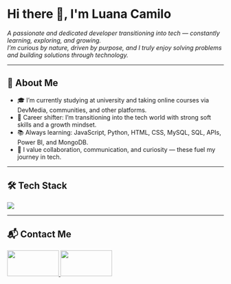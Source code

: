 # Hi there 👋, I'm Luana Camilo

*A passionate and dedicated developer transitioning into tech — constantly learning, exploring, and growing.  
I’m curious by nature, driven by purpose, and I truly enjoy solving problems and building solutions through technology.*

---

## 🧠 About Me
- 🎓 I’m currently studying at university and taking online courses via DevMedia, communities, and other platforms.  
- 🔄 Career shifter: I’m transitioning into the tech world with strong soft skills and a growth mindset.  
- 📚 Always learning: JavaScript, Python, HTML, CSS, MySQL, SQL, APIs, Power BI, and MongoDB.  
- 🤝 I value collaboration, communication, and curiosity — these fuel my journey in tech.  

---

## 🛠 Tech Stack  

<p align="left">
  <img src="https://skillicons.dev/icons?i= js,html,css,nodejs,react,python,mysql,mongodb"/>
</p>

---

## 📬 Contact Me  

<p align="left">
  <a href="mailto:luanacamilotec@gmail.com">
    <img src="https://skillicons.dev/icons?i=gmail" width="120" height="60"/>
  </a>
  <a href="https://www.linkedin.com/in/luana-camilo-b1b5a117a/">
    <img src="https://skillicons.dev/icons?i=linkedin" width="120" height="60"/>
  </a>
</p>

